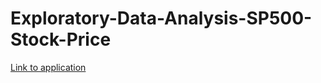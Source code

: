 # Exploratory-Data-Analysis-SP500-Stock-Price
[Link to application](https://tarantuviez-11.herokuapp.com/)
